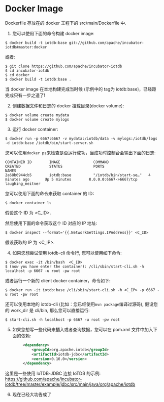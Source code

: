 <!--

    Licensed to the Apache Software Foundation (ASF) under one
    or more contributor license agreements.  See the NOTICE file
    distributed with this work for additional information
    regarding copyright ownership.  The ASF licenses this file
    to you under the Apache License, Version 2.0 (the
    "License"); you may not use this file except in compliance
    with the License.  You may obtain a copy of the License at
    
        http://www.apache.org/licenses/LICENSE-2.0
    
    Unless required by applicable law or agreed to in writing,
    software distributed under the License is distributed on an
    "AS IS" BASIS, WITHOUT WARRANTIES OR CONDITIONS OF ANY
    KIND, either express or implied.  See the License for the
    specific language governing permissions and limitations
    under the License.

-->

# Docker Image

Dockerfile 存放在的 docker 工程下的 src/main/Dockerfile 中.

1. 您可以使用下面的命令构建 docker image: 
```
$ docker build -t iotdb:base git://github.com/apache/incubator-iotdb#master:docker
```
或者:
```
$ git clone https://github.com/apache/incubator-iotdb
$ cd incubator-iotdb
$ cd docker
$ docker build -t iotdb:base .
```
当 docker image 在本地构建完成当时候 (示例中的 tag为 iotdb:base)，已经距完成只有一步之遥了!

2. 创建数据文件和日志的 docker 挂载目录(docker volume):
```
$ docker volume create mydata
$ docker volume create mylogs
```
3. 运行 docker container:
```shell
$ docker run -p 6667:6667 -v mydata:/iotdb/data -v mylogs:/iotdb/logs -d iotdb:base /iotdb/bin/start-server.sh
```
您可以使用`docker ps`来检查是否运行成功，当成功时控制台会输出下面的日志:
```
CONTAINER ID        IMAGE               COMMAND                  CREATED             STATUS              PORTS                               NAMES
2a68b6944cb5        iotdb:base          "/iotdb/bin/start-se…"   4 minutes ago       Up 5 minutes        0.0.0.0:6667->6667/tcp              laughing_meitner
```
您可以使用下面的命令来获取 container 的 ID: 
```
$ docker container ls
```
假设这个 ID 为 <C_ID>.

然后使用下面的命令获取这个 ID 对应的 IP 地址:
```
$ docker inspect --format='{{.NetworkSettings.IPAddress}}' <C_ID>
```
假设获取的 IP 为 <C_IP>.

4. 如果您想尝试使用 iotdb-cli 命令行, 您可以使用如下命令:
```
$ docker exec -it /bin/bash  <C_ID>
$ (now you have enter the container): /cli/sbin/start-cli.sh -h localhost -p 6667 -u root -pw root
```

或者运行一个新的 client docker container，命令如下:
```
$ docker run -it iotdb:base /cli/sbin/start-cli.sh -h <C_IP> -p 6667 -u root -pw root
```
还可以使用本地的 iotdb-cli (比如：您已经使用`mvn package`编译过源码), 假设您的 work_dir 是 cli/bin, 那么您可以直接运行:
```
$ start-cli.sh -h localhost -p 6667 -u root -pw root
```
5. 如果您想写一些代码来插入或者查询数据，您可以在 pom.xml 文件中加入下面的依赖:
```xml
        <dependency>
            <groupId>org.apache.iotdb</groupId>
            <artifactId>iotdb-jdbc</artifactId>
            <version>0.10.0</version>
        </dependency>
```
这里是一些使用 IoTDB-JDBC 连接 IoTDB 的示例: https://github.com/apache/incubator-iotdb/tree/master/example/jdbc/src/main/java/org/apache/iotdb

6. 现在已经大功告成了
